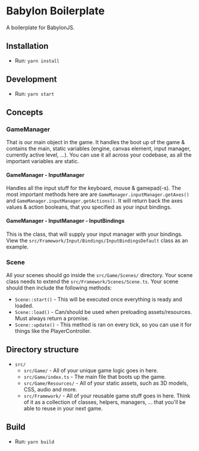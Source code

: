 # Babylon Boilerplate

A boilerplate for BabylonJS.

## Installation

* Run: `yarn install`


## Development

* Run: `yarn start`


## Concepts

### GameManager

That is our main object in the game. It handles the boot up of the game & contains the main, static variables (engine, canvas element, input manager, currently active level, ...). You can use it all across your codebase, as all the important variables are static.


#### GameManager - InputManager

Handles all the input stuff for the keyboard, mouse & gamepad(-s). The most important methods here are are `GameManager.inputManager.getAxes()` and `GameManager.inputManager.getActions()`. It will return back the axes values & action booleans, that you specified as your input bindings.


#### GameManager - InputManager - InputBindings

This is the class, that will supply your input manager with your bindings. View the `src/Framework/Input/Bindings/InputBindingsDefault` class as an example.


### Scene

All your scenes should go inside the `src/Game/Scenes/` directory. Your scene class needs to extend the `src/Framework/Scenes/Scene.ts`. Your scene should then include the following methods:

* `Scene::start()` - This will be executed once everything is ready and loaded.
* `Scene::load()` - Can/should be used when preloading assets/resources. Must always return a promise.
* `Scene::update()` - This method is ran on every tick, so you can use it for things like the PlayerController.


## Directory structure

* `src/`
    * `src/Game/` - All of your unique game logic goes in here.
    * `src/Game/index.ts` - The main file that boots up the game.
    * `src/Game/Resources/` - All of your static assets, such as 3D models, CSS, audio and more.
    * `src/Framework/` - All of your reusable game stuff goes in here. Think of it as a collection of classes, helpers, managers, ... that you'll be able to reuse in your next game.


## Build

* Run: `yarn build`
